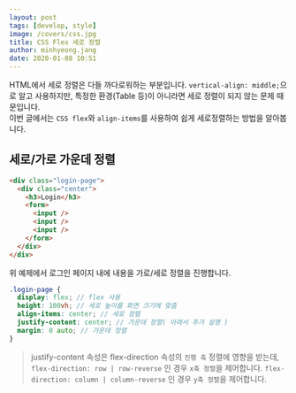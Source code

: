 ```yaml
---
layout: post
tags: [develop, style]
image: /covers/css.jpg
title: CSS Flex 세로 정렬
author: minhyeong.jang
date: 2020-01-08 10:51
---
```


HTML에서 세로 정렬은 다들 까다로워하는 부분입니다. `vertical-align: middle;`으로 알고 사용하지만, 특정한 환경(Table 등)이 아니라면 세로 정렬이 되지 않는 문제 때문입니다.  
이번 글에서는 `CSS flex`와 `align-items`를 사용하여 쉽게 세로정렬하는 방법을 알아봅니다.

## 세로/가로 가운데 정렬

```html
<div class="login-page">
  <div class="center">
    <h3>Login</h3>
    <form>
      <input />
      <input />
      <input />
    </form>
  </div>
</div>
```

위 예제에서 로그인 페이지 내에 내용을 가로/세로 정렬을 진행합니다.

```scss
.login-page {
  display: flex; // flex 사용
  height: 100vh; // 세로 높이를 화면 크기에 맞춤
  align-items: center; // 세로 정렬
  justify-content: center; // 가운데 정렬( 아래서 추가 설명 )
  margin: 0 auto; // 가운데 정렬
}
```

> justify-content 속성은 flex-direction 속성의 `진행 축` 정렬에 영향을 받는데, `flex-direction: row | row-reverse` 인 경우 `x축 정렬`을 제어합니다. `flex-direction: column | column-reverse` 인 경우 `y축 정렬`을 제어합니다.

